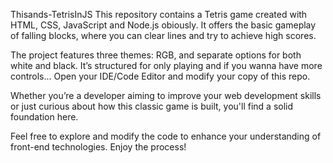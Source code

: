 
Thisands-TetrisInJS
This repository contains a Tetris game created with HTML, CSS, JavaScript and Node.js obiously. It offers the basic gameplay of falling blocks, where you can clear lines and try to achieve high scores.

The project features three themes: RGB, and separate options for both white and black. It’s structured for only playing and if you wanna have more controls...
Open your IDE/Code Editor and modify your copy of this repo.

Whether you’re a developer aiming to improve your web development skills or just curious about how this classic game is built, you'll find a solid foundation here.

Feel free to explore and modify the code to enhance your understanding of front-end technologies. Enjoy the process!
